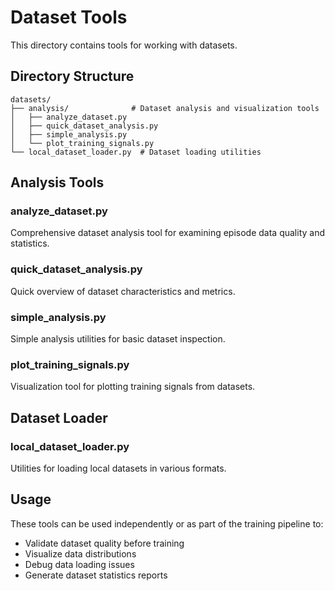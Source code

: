 # Dataset Tools

This directory contains tools for working with datasets.

## Directory Structure

```
datasets/
├── analysis/              # Dataset analysis and visualization tools
│   ├── analyze_dataset.py
│   ├── quick_dataset_analysis.py
│   ├── simple_analysis.py
│   └── plot_training_signals.py
└── local_dataset_loader.py  # Dataset loading utilities
```

## Analysis Tools

### analyze_dataset.py
Comprehensive dataset analysis tool for examining episode data quality and statistics.

### quick_dataset_analysis.py
Quick overview of dataset characteristics and metrics.

### simple_analysis.py
Simple analysis utilities for basic dataset inspection.

### plot_training_signals.py
Visualization tool for plotting training signals from datasets.

## Dataset Loader

### local_dataset_loader.py
Utilities for loading local datasets in various formats.

## Usage

These tools can be used independently or as part of the training pipeline to:
- Validate dataset quality before training
- Visualize data distributions
- Debug data loading issues
- Generate dataset statistics reports
